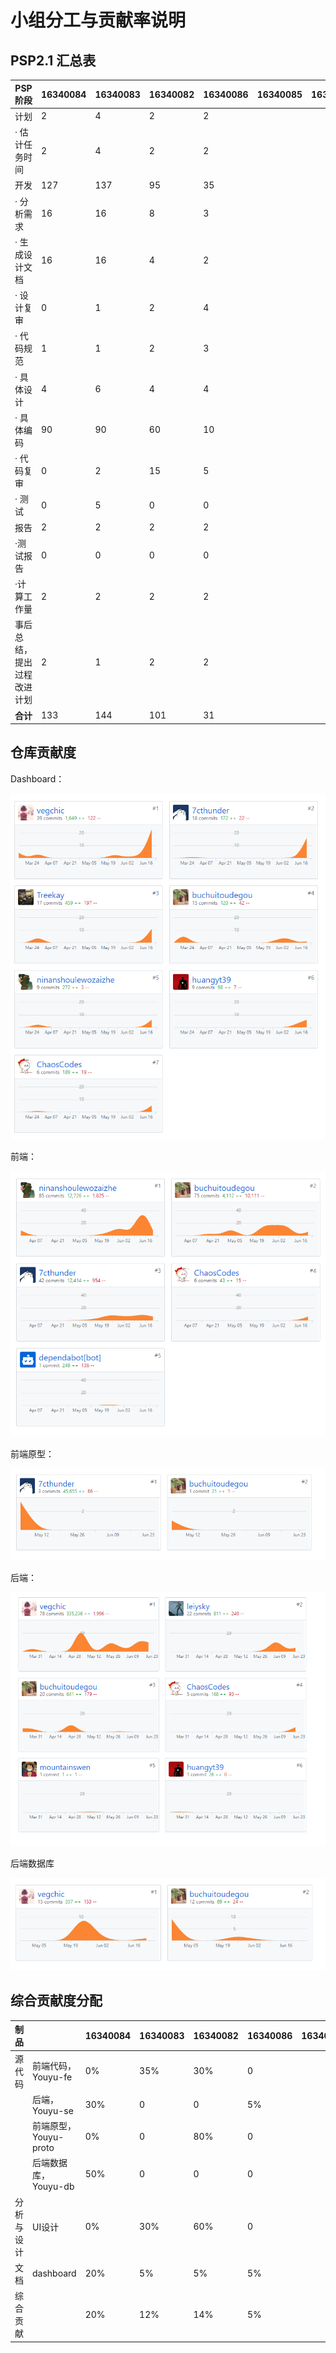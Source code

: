 # 小组分工与贡献率说明



## PSP2.1 汇总表

| PSP阶段                    | 16340084 | 16340083 | 16340082 | 16340086 | 16340085 | 16340010 | 16340106 | 16340150 |
| -------------------------- | -------- | -------- | -------- | -------- | -------- | -------- | -------- | -------- |
| 计划                       | 2        | 4 |    2    |      2    |          |          |          |          |
| · 估计任务时间             | 2        | 4 |     2    |       2   |          |          |          |          |
| 开发                       | 127      | 137 |    95    |    35      |          |          |          |          |
| · 分析需求                 | 16       | 16 |     8    |    3      |          |          |          |          |
| · 生成设计文档             | 16       | 16 |     4   |      2    |          |          |          |          |
| · 设计复审                 | 0        | 1 |    2    |     4     |          |          |          |          |
| · 代码规范                 | 1        | 1 |    2     |    3      |          |          |          |          |
| · 具体设计                 | 4        | 6 |    4     |    4      |          |          |          |          |
| · 具体编码                 | 90       | 90 |    60     |    10      |          |          |          |          |
| · 代码复审                 | 0        | 2 |    15     |     5     |          |          |          |          |
| · 测试                     | 0        | 5 |    0     |     0     |          |          |          |          |
| 报告                       | 2        | 2 |    2     |     2     |          |          |          |          |
| ·测试报告                  | 0        | 0 |    0     |      0    |          |          |          |          |
| ·计算工作量                | 2        | 2 |    2     |     2     |          |          |          |          |
| 事后总结，提出过程改进计划 | 2        | 1 |    2     |        2  |          |          |          |          |
| **合计**                   | 133      | 144 |    101   |    31      |          |          |          |          |





## 仓库贡献度

Dashboard：

![](../assets/images/all-dashboard.png)



前端：

![](../assets/images/all-fe.png)

前端原型：


![all-proto](../assets/images/all-proto.png)

后端：

![](../assets/images/all-se.png)

后端数据库

![](../assets/images/all-db.png)



## 综合贡献度分配

| 制品       |                       | 16340084 | 16340083 | 16340082 | 16340086 | 16340085 | 16340010 | 16340106 | 16340150 |
| ---------- | --------------------- | -------- | -------- | -------- | -------- | -------- | -------- | -------- | -------- |
| 源代码     | 前端代码，Youyu-fe    | 0%       | 35% |  30%     |     0     |          |          |          |          |
|            | 后端，Youyu-se        | 30%      | 0 |  0       |     5%     |          |          |          |          |
|            | 前端原型，Youyu-proto | 0%       | 0 |  80%      |     0     |          |          |          |          |
|            | 后端数据库，Youyu-db  | 50%      | 0 |   0      |     0     |          |          |          |          |
| 分析与设计 | UI设计                | 0%       | 30% |   60%     |     0     |          |          |          |          |
| 文档       | dashboard             | 20%      | 5% |   5%     |     5%     |          |          |          |          |
| 综合贡献   |                       | 20%      | 12% |   14%     |      5%    |          |          |          |          |
